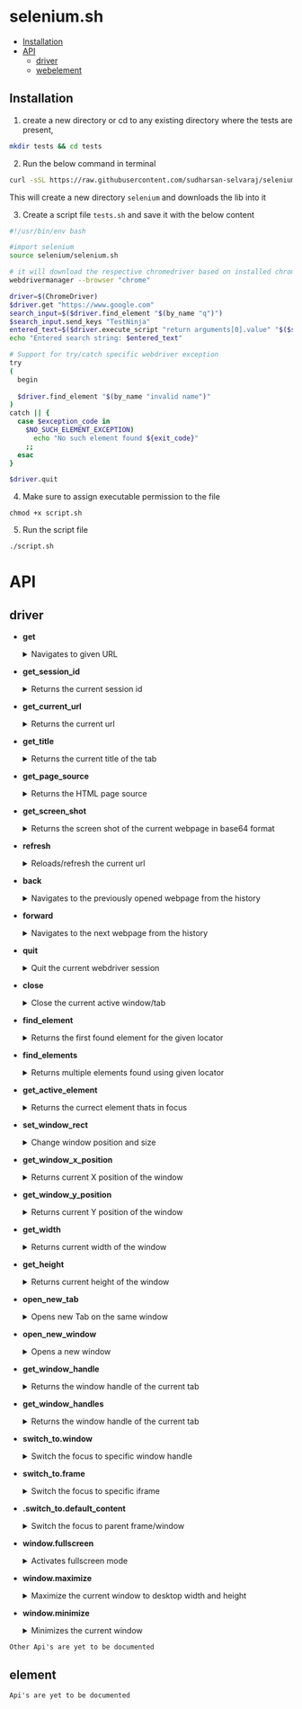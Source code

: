 # selenium.sh

- [Installation](#installation)
- [API](#api)
    - [driver](#driver)
    - [webelement](#element)

## Installation

1. create a new directory or cd to any existing directory where the tests are present,

```sh
mkdir tests && cd tests
```

2. Run the below command in terminal

```sh
curl -sSL https://raw.githubusercontent.com/sudharsan-selvaraj/selenium.sh/main/install.sh | bash
```

This will create a new directory `selenium` and downloads the lib into it

3. Create a script file `tests.sh` and save it with the below content

```sh
#!/usr/bin/env bash

#import selenium
source selenium/selenium.sh

# it will download the respective chromedriver based on installed chrome version
webdrivermanager --browser "chrome"

driver=$(ChromeDriver)
$driver.get "https://www.google.com"
search_input=$($driver.find_element "$(by_name "q")")
$search_input.send_keys "TestNinja"
entered_text=$($driver.execute_script "return arguments[0].value" "$($search_input.get_element)")
echo "Entered search string: $entered_text"

# Support for try/catch specific webdriver exception
try
(
  begin
  
  $driver.find_element "$(by_name "invalid name")"
)
catch || {
  case $exception_code in
    $NO_SUCH_ELEMENT_EXCEPTION)
      echo "No such element found ${exit_code}"
    ;;
  esac
}

$driver.quit
```

4. Make sure to assign executable permission to the file

```shell
chmod +x script.sh
```

5. Run the script file

```shell
./script.sh
```

# API

## driver

- **get**
    <details>
    <summary>Navigates to given URL</summary>
      </br>

    ```shell 
     driver=$(ChromeDriver)     
      
     $driver.get "https://www.google.com"
     ```

    </details>

- **get_session_id**
  <details>
    <summary>Returns the current session id</summary>
      </br>

    ```shell 
     driver=$(ChromeDriver)     
     echo $($driver.get_session_id) # prints 1dkb213b8bar5nm20sd6aaaskjasdhd7
     ```
    </details>

- **get_current_url**
  <details>
    <summary>Returns the current url</summary>
      </br>

    ```shell 
     driver=$(ChromeDriver)    
     $driver.get "https://www.google.com"
     echo $($driver.get_current_url) #prints https://www.google.com
     ```
    </details>

- **get_title**
  <details>
    <summary>Returns the current title of the tab</summary>
      </br>

    ```shell 
     driver=$(ChromeDriver)    
     $driver.get "https://www.google.com"
     echo $($driver.get_title) #prints Google
     ```
    </details>

- **get_page_source**
  <details>
    <summary>Returns the HTML page source</summary>
      </br>

    ```shell 
     driver=$(ChromeDriver)    
     $driver.get "https://www.google.com"
     echo $($driver.get_page_source) #prints Google
     ```
    </details>

- **get_screen_shot**
  <details>
    <summary>Returns the screen shot of the current webpage in base64 format</summary>
      </br>

    ```shell 
     driver=$(ChromeDriver)    
     $driver.get "https://www.google.com"
     echo $($driver.get_screen_shot) # prints base64 string
     ```
    </details>

- **refresh**
  <details>
    <summary>Reloads/refresh the current url</summary>
      </br>

    ```shell 
     driver=$(ChromeDriver)    
     $driver.get "https://www.google.com"
     $driver.refresh
     ```
    </details>

- **back**
  <details>
    <summary>Navigates to the previously opened webpage from the history</summary>
      </br>

    ```shell 
     driver=$(ChromeDriver)    
     $driver.get "https://www.google.com"
     $driver.get "https://www.github.com"
     $driver.back
     echo $($driver.get_current_url) // https://www.google.com
     ```
    </details>

- **forward**
  <details>
    <summary>Navigates to the next webpage from the history</summary>
      </br>

    ```shell 
     driver=$(ChromeDriver)    
     $driver.get "https://www.google.com"
     $driver.get "https://www.github.com"
     
     $driver.back
     echo $($driver.get_current_url) #prints https://www.google.com 
     
     $driver.forward  
     echo $($driver.get_current_url) #prints https://www.github.com
     ```
    </details>

- **quit**
  <details>
    <summary>Quit the current webdriver session</summary>
      </br>

    ```shell 
     driver=$(ChromeDriver)    
     $driver.get "https://www.google.com"
      
     $driver.quit 
     ```
    </details>

- **close**
  <details>
    <summary>Close the current active window/tab</summary>
      </br>

    ```shell 
     driver=$(ChromeDriver)    
     $driver.get "https://www.google.com"
      
     $driver.close 
     ```
    </details>

- **find_element**
  <details>
    <summary>Returns the first found element for the given locator</summary>
      </br>

    ```shell 
     driver=$(ChromeDriver)    
     $driver.get "https://www.google.com"
  
     search_text_box=$driver.find_element "$(by_name "q")"    
     search_text_box.send_keys "Test Ninja" 
     $driver.close 
     ```
     </br>
    It's also possible to chaain multiple locators

    ```shell
    driver=$(ChromeDriver)    
   $driver.get "https://www.google.com"

   footer_gmail_link=$driver.find_element "$(by_id "footer")" "$(by_link_text "Gmail")"    
  footer_gmail_link.click 
  $driver.close 
    ```
    </details>

- **find_elements**
  <details>
    <summary>Returns multiple elements found using given locator</summary>
      </br>

    ```shell 
    driver=$(ChromeDriver)    
    $driver.get "https://www.google.com"
    
    anchor_elements=$driver.find_elements "$(by_tagname "a")"
    
    echo $(anchor_elements.size)
  
    for ((i = 0; i < $($anchor_elements.size); i++)); 
    do
      echo "$($($anchor_elements.get "$i").get_attribute "href")"
    done   
    $driver.close 
     ```
    </details>

- **get_active_element**
  <details>
    <summary>Returns the currect element thats in focus</summary>
      </br>

    ```shell 
    driver=$(ChromeDriver)    
    $driver.get "https://www.google.com"
  
    echo $($driver.get_active_element).get_text 
  
    $driver.close 
     ```
    </details>

- **set_window_rect**
  <details>
    <summary>Change window position and size</summary>
      </br>

    **Change window position:**
    ```shell 
      driver=$(ChromeDriver)    
      $driver.get "https://www.google.com"
      
      $driver.set_window_rect '{ "x": 100, "y": 200 }'
      
      $driver.close 
     ```
    **Change window size:**
    ```shell 
    driver=$(ChromeDriver)    
    $driver.get "https://www.google.com"
    
    $driver.set_window_rect '{ "width": 1024, "height": 700 }'
    
    $driver.close 
     ```
    </details>

- **get_window_x_position**
  <details>
    <summary>Returns current X position of the window</summary>
      </br>

    ```shell 
    driver=$(ChromeDriver)    
    $driver.get "https://www.google.com"
    $driver.set_window_rect '{ "x": 100, "y": 200 }'
    echo $driver.get_window_x_position # prints 100
  
    $driver.close
     ```
    </details>

- **get_window_y_position**
  <details>
    <summary>Returns current Y position of the window</summary>
      </br>

    ```shell 
    driver=$(ChromeDriver)    
    $driver.get "https://www.google.com"
    $driver.set_window_rect '{ "x": 100, "y": 200 }'
  
    echo $driver.get_window_y_position # prints 200
  
    $driver.close
     ```
    </details>

- **get_width**
  <details>
    <summary>Returns current width of the window</summary>
      </br>

    ```shell 
    driver=$(ChromeDriver)    
    $driver.get "https://www.google.com"
    
    $driver.set_window_rect '{ "width": 1024, "height": 700 }'
    echo $driver.get_width #prints 1024
  
    $driver.close
     ```
    </details>

- **get_height**
  <details>
    <summary>Returns current height of the window</summary>
      </br>

    ```shell 
    driver=$(ChromeDriver)    
    $driver.get "https://www.google.com"
    
    $driver.set_window_rect '{ "width": 1024, "height": 700 }'
    echo $driver.get_height #prints 700
  
    $driver.close
     ```
    </details>

- **open_new_tab**
  <details>
    <summary>Opens new Tab on the same window</summary>
      </br>

    ```shell 
    driver=$(ChromeDriver)    
    $driver.get "https://www.google.com"
    
    $driver.open_new_tab
    echo $($driver.get_window_handles).size #prints 2
  
    $driver.close
     ```
    </details>

- **open_new_window**
  <details>
    <summary>Opens a new window</summary>
      </br>

    ```shell 
    driver=$(ChromeDriver)    
    $driver.get "https://www.google.com"
    
    $driver.open_new_window
    echo $($driver.get_window_handles).size #prints 2
  
    $driver.close
     ```
    </details>

- **get_window_handle**
  <details>
    <summary>Returns the window handle of the current tab</summary>
      </br>

    ```shell 
    driver=$(ChromeDriver)    
    $driver.get "https://www.google.com"
    
    echo $driver.get_window_handle
  
    $driver.close
     ```
    </details>

- **get_window_handles**
  <details>
    <summary>Returns the window handle of the current tab</summary>
      </br>

    ```shell 
    driver=$(ChromeDriver)    
    $driver.get "https://www.google.com"
    
    $driver.open_new_tab
    $driver.open_new_tab
    
    window_handles=$driver.get_window_handles
    echo $window_handles.size #prints 3
     
    for((i=0;i<$window_handles.size);i++)); do
      echo $($window_handles.get "${i}")
    done
   
    $driver.close
     ```
    </details>

- **switch_to.window**
  <details>
    <summary>Switch the focus to specific window handle</summary>
      </br>

    ```shell 
    driver=$(ChromeDriver)    
    $driver.get "https://www.google.com"
    
    $driver.open_new_tab
    $driver.open_new_tab
    
    window_handles=$driver.get_window_handles
    echo $window_handles.size #prints 3
     
    for((i=0;i<$window_handles.size);i++)); do
      $driver.switch_to.window "$($window_handles.get "${i}")"
      echo "$($driver.get_title)"
    done
   
    $driver.close
     ```
    </details>

- **switch_to.frame**
  <details>
    <summary>Switch the focus to specific iframe</summary>
    </br>
    
  **By Frame index:**
  
    ```shell 
    driver=$(ChromeDriver)    
    $driver.get "https://www.sitewithiframe.com"
    
    # switches to first iframe
    $driver.switch_to.frame 0
    
    $driver.close
     ```
  
  **By Frame element:**
  ```shell 
  driver=$(ChromeDriver)    
  $driver.get "https://www.sitewithiframe.com"
  
  iframe_ele="$($driver.find_element "$(by_id "frame1")")"
  $driver.switch_to.frame "$(iframe_ele.get_element)"
  
  $driver.close
   ```
  </details>

- **.switch_to.default_content**
  <details>
    <summary>Switch the focus to parent frame/window</summary>
    </br>
  
    ```shell 
    driver=$(ChromeDriver)    
    $driver.get "https://www.sitewithiframe.com"
    
    # switches to first iframe
    $driver.switch_to.frame 0
    
    #
    # perform some operation
    #
    
  $driver.switch_to.default_content
    $driver.close
     ```
  </details>

- **window.fullscreen**
  <details>
    <summary>Activates fullscreen mode</summary>
    </br>
  
    ```shell 
    driver=$(ChromeDriver)    
    $driver.get "https://www.google.com"
    $driver.window.fullscreen
     ```
  </details>

- **window.maximize**
  <details>
    <summary>Maximize the current window to desktop width and height</summary>
    </br>
  
    ```shell 
    driver=$(ChromeDriver)    
    $driver.get "https://www.google.com"
    $driver.window.maximize
     ```
  </details>

- **window.minimize**
  <details>
    <summary>Minimizes the current window</summary>
    </br>
  
    ```shell 
    driver=$(ChromeDriver)    
    $driver.get "https://www.google.com"
    $driver.window.minimize
     ```
  </details>

```
Other Api's are yet to be documented
```

## element

```
Api's are yet to be documented
```